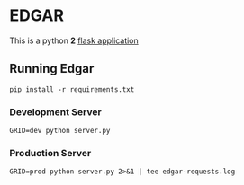 # EDGAR

This is a python **2** [flask application](http://localhost:5000)

## Running Edgar

`pip install -r requirements.txt`

### Development Server

`GRID=dev python server.py`

### Production Server

`GRID=prod python server.py 2>&1 | tee edgar-requests.log`
